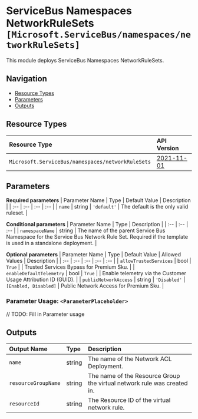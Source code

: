 # ServiceBus Namespaces NetworkRuleSets `[Microsoft.ServiceBus/namespaces/networkRuleSets]`

This module deploys ServiceBus Namespaces NetworkRuleSets.

## Navigation

- [Resource Types](#Resource-Types)
- [Parameters](#Parameters)
- [Outputs](#Outputs)

## Resource Types

| Resource Type | API Version |
| :-- | :-- |
| `Microsoft.ServiceBus/namespaces/networkRuleSets` | [2021-11-01](https://docs.microsoft.com/en-us/azure/templates/Microsoft.ServiceBus/2021-11-01/namespaces/networkRuleSets) |

## Parameters

**Required parameters**
| Parameter Name | Type | Default Value | Description |
| :-- | :-- | :-- | :-- |
| `name` | string | `'default'` | The default is the only valid ruleset. |

**Conditional parameters**
| Parameter Name | Type | Description |
| :-- | :-- | :-- |
| `namespaceName` | string | The name of the parent Service Bus Namespace for the Service Bus Network Rule Set. Required if the template is used in a standalone deployment. |

**Optional parameters**
| Parameter Name | Type | Default Value | Allowed Values | Description |
| :-- | :-- | :-- | :-- | :-- |
| `allowTrustedServices` | bool | `True` |  | Trusted Services Bypass for Premium Sku. |
| `enableDefaultTelemetry` | bool | `True` |  | Enable telemetry via the Customer Usage Attribution ID (GUID). |
| `publicNetworkAccess` | string | `'Disabled'` | `[Enabled, Disabled]` | Public Network Access for Premium Sku. |

### Parameter Usage: `<ParameterPlaceholder>`

// TODO: Fill in Parameter usage

## Outputs

| Output Name | Type | Description |
| :-- | :-- | :-- |
| `name` | string | The name of the Network ACL Deployment. |
| `resourceGroupName` | string | The name of the Resource Group the virtual network rule was created in. |
| `resourceId` | string | The Resource ID of the virtual network rule. |

